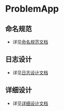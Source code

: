 <!-- # papp

A new Flutter project.

## Getting Started

This project is a starting point for a Flutter application.

A few resources to get you started if this is your first Flutter project:

- [Lab: Write your first Flutter app](https://docs.flutter.dev/get-started/codelab)
- [Cookbook: Useful Flutter samples](https://docs.flutter.dev/cookbook)

For help getting started with Flutter development, view the
[online documentation](https://docs.flutter.dev/), which offers tutorials,
samples, guidance on mobile development, and a full API reference. -->



# ProblemApp

## 命名规范
- 详见[命名规范文档](./zDevelopmentDocumentation/%E5%91%BD%E5%90%8D%E8%A7%84%E8%8C%83%E6%96%87%E6%A1%A3.md)
## 日志设计
- 详见[日志设计文档](./zDevelopmentDocumentation/%E6%97%A5%E5%BF%97%E8%AE%BE%E8%AE%A1%E6%96%87%E6%A1%A3.md)
## 详细设计
- 详见[详细设计文档](./zDevelopmentDocumentation/%E8%AF%A6%E7%BB%86%E8%AE%BE%E8%AE%A1%E6%96%87%E6%A1%A3.md)